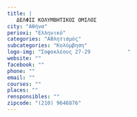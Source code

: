 ```yaml
---
title: |
   ΔΕΛΦΙΣ ΚΟΛΥΜΒΗΤΙΚΟΣ ΟΜΙΛΟΣ
city: "Αθήνα"
perioxi: "Ελληνικό"
categories: "Αθλητισμός"
subcategories: "Κολύμβηση"
logo-img: "Σοφοκλέους 27-29            "
website: ""
facebook: ""
phone: ""
email: ""
courses: ""
places: ""
rensponsibles: ""
zipcode: "(210) 9646876"
---
```




